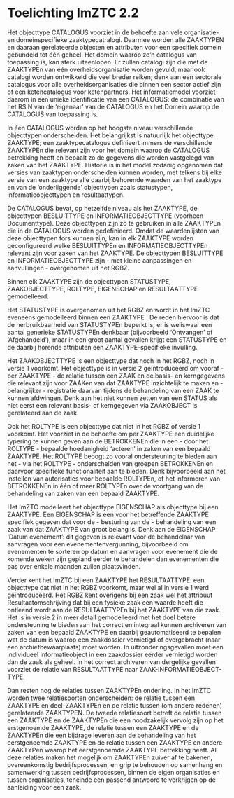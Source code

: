 # Toelichting ImZTC 2.2

Het objecttype CATALOGUS voorziet in de behoefte aan vele organisatie- en domeinspecifieke zaaktypecatralogi. Daarmee worden alle ZAAKTYPEN en daaraan gerelateerde objecten 
en attributen voor een specifiek domein gebundeld tot één geheel. Het domein waarop zo’n catalogus van toepassing is, kan sterk uiteenlopen. Er zullen catalogi zijn die met 
de ZAAKTYPEn van één overheidsorganisatie worden gevuld, maar ook catalogi worden ontwikkeld die veel breder reiken; denk aan een sectorale catalogus voor alle 
overheidsorganisaties die binnen een sector actief zijn of een ketencatalogus voor ketenpartners. Het informatiemodel voorziet daarom in een unieke identificatie van een 
CATALOGUS: de combinatie van het RSIN van de ‘eigenaar’ van de CATALOGUS en het Domein waarop de CATALOGUS van toepassing is.

In één CATALOGUS worden op het hoogste niveau verschillende objecttypen onderscheiden. Het belangrijkst is natuurlijk het objecttype ZAAKTYPE; een zaaktypecatalogus definieert 
immers de verschillende ZAAKTYPEn die relevant zijn voor het domein waarop de CATALOGUS betrekking heeft en bepaalt zo de gegevens die worden vastgelegd van zaken van het 
ZAAKTYPE. Historie is in het model zodanig opgenomen dat versies van zaaktypen onderscheiden kunnen worden, met telkens bij elke versie van een zaaktype alle daarbij behorende 
waarden van het zaaktype en van de ‘onderliggende’ objecttypen zoals statustypen, informatieobjecttypen en resultaattypen.

De CATALOGUS bevat, op hetzelfde niveau als het ZAAKTYPE, de objecttypen BESLUITTYPE en INFORMATIEOBJECTTYPE (voorheen Documenttype). Deze objecttypen zijn zo te gebruiken in 
alle ZAAKTYPEn die in de CATALOGUS worden gedefinieerd. Omdat de waardenlijsten van deze objecttypen fors kunnen zijn, kan in elk ZAAKTYPE worden geconfigureerd welke 
BESLUITTYPEn en INFORMATIEOBJECTTYPEn relevant zijn voor zaken van het ZAAKTYPE. De objecttypen BESLUITTYPE en INFORMATIEOBJECTTYPE zijn - met kleine aanpassingen en 
aanvullingen - overgenomen uit het RGBZ.

Binnen elk ZAAKTYPE zijn de objecttypen STATUSTYPE, ZAAKOBJECTTYPE, ROLTYPE, EIGENSCHAP en RESULTAATTYPE gemodelleerd.

Het STATUSTYPE is overgenomen uit het RGBZ en wordt in het ImZTC eveneens gemodelleerd binnen een ZAAKTYPE . De reden hiervoor is dat de herbruikbaarheid van STATUSTYPEn beperkt 
is; er is weliswaar een aantal generieke STATUSTYPEn denkbaar (bijvoorbeeld ‘Ontvangen’ of ‘Afgehandeld’), maar in een groot aantal gevallen krijgt een STATUSTYPE en de daarbij 
horende attributen een ZAAKTYPE-specifieke invulling.

Het ZAAKOBJECTTYPE is een objecttype dat noch in het RGBZ, noch in versie 1 voorkomt. Het objecttype is in versie 2 geïntroduceerd om vooraf - per ZAAKTYPE - de relatie tussen 
een ZAAK en de basis- en kerngegevens die relevant zijn voor ZAAKen van dat ZAAKTYPE inzichtelijk te maken en - belangrijker - registratie daarvan tijdens de behandeling van 
een ZAAK te kunnen afdwingen. Denk aan het niet kunnen zetten van een STATUS als niet eerst een relevant basis- of kerngegeven via ZAAKOBJECT is gerelateerd aan de zaak.

Ook het ROLTYPE is een objecttype dat niet in het RGBZ of versie 1 voorkomt. Het voorziet in de behoefte om per ZAAKTYPE een duidelijke typering te kunnen geven aan de 
BETROKKENEn die in een - door het ROLTYPE - bepaalde hoedanigheid ‘acteren’ in zaken van een bepaald ZAAKTYPE. Het ROLTYPE beoogt zo vooral ondersteuning te bieden aan het - via 
het ROLTYPE - onderscheiden van groepen BETROKKENEn en daarvoor specifieke functionaliteit aan te bieden. Denk bijvoorbeeld aan het instellen van autorisaties voor bepaalde 
ROLTYPEn, of het informeren van BETROKKENEn in één of meer ROLTYPEn over de voortgang van de behandeling van zaken van een bepaald ZAAKTYPE.

Het ImZTC modelleert het objecttype EIGENSCHAP als objecttype bij een ZAAKTYPE. Een EIGENSCHAP is een voor het betreffende ZAAKTYPE specifiek gegeven dat voor de - besturing van 
de - behandeling van een zaak van dat ZAAKTYPE van groot belang is. Denk aan de EIGENSCHAP ‘Datum evenement’: dit gegeven is relevant voor de behandelaar van aanvragen voor een 
evenementenvergunning, bijvoorbeeld om evenementen te sorteren op datum en aanvragen voor evenement die de komende weken zijn gepland eerder te behandelen dan evenementen die 
pas over enkele maanden zullen plaatsvinden.

Verder kent het ImZTC bij een ZAAKTYPE het RESULTAATTYPE: een objecttype dat niet in het RGBZ voorkomt, maar wel al in versie 1 werd geïntroduceerd. Het RGBZ kent overigens bij 
een zaak wel het attribuut Resultaatomschrijving dat bij een fysieke zaak een waarde heeft die ontleend wordt aan de RESULTAATTYPEn bij het ZAAKTYPE van die zaak. Het is in 
versie 2 in meer detail gemodelleerd met het doel betere ondersteuning te bieden aan het correct en integraal kunnen archiveren van zaken van een bepaald ZAAKTYPE en daarbij 
geautomatiseerd te bepalen wat de datum is waarop een zaakdossier vernietigd of overgebracht (naar een archiefbewaarplaats) moet worden. In uitzonderingsgevallen moet een 
individueel informatieobject in een zaakdossier eerder vernietigd worden dan de zaak als geheel. In het correct archiveren van dergelijke gevallen voorziet de relatie van 
RESULTAATTYPE naar ZAAK-INFORMATIEOBJECT-TYPE.

Dan resten nog de relaties tussen ZAAKTYPEn onderling. In het ImZTC worden twee relatiesoorten onderscheiden: de relatie tussen een ZAAKTYPE en deel-ZAAKTYPEn en de relatie 
tussen (om andere redenen) gerelateerde ZAAKTYPEN. De tweede relatiesoort betreft de relatie tussen een ZAAKTYPE en de ZAAKTYPEn die een noodzakelijk vervolg zijn op het 
erstgenoemde ZAAKTYPE, de relatie tussen een ZAAKTYPE en de ZAAKTYPEn die een bijdrage leveren aan de behandeling van het eerstgenoemde ZAAKTYPE en de relatie tussen een 
ZAAKTYPE en andere ZAAKTYPen waarop het eerstgenoemde ZAAKTYPE betrekking heeft. Al deze relaties maken het mogelijk om ZAAKTYPEn zuiver af te bakenen, overeenkomstig 
bedrijfsprocessen, en grip te behouden op samenhang en samenwerking tussen bedrijfsprocessen, binnen de eigen organisaties en tussen organisaties, teneinde een passend 
antwoord te verkrijgen op de aanleiding voor een zaak.